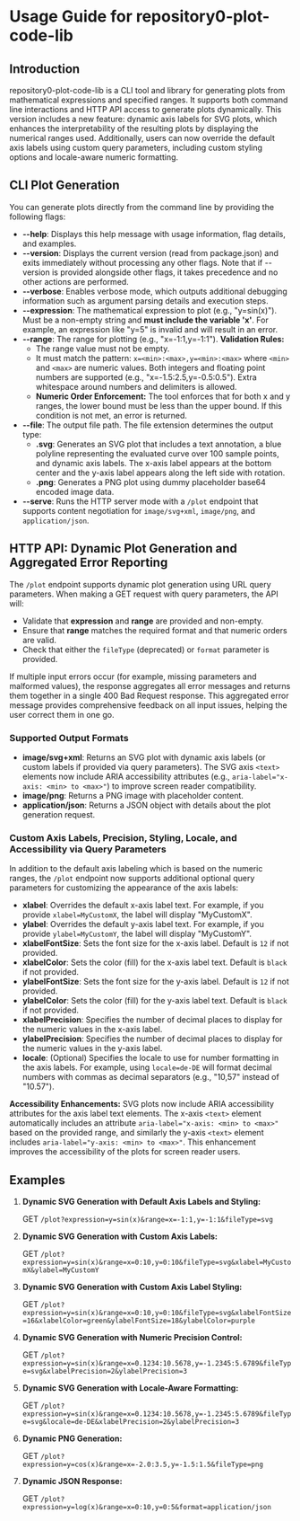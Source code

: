 # Usage Guide for repository0-plot-code-lib

## Introduction

repository0-plot-code-lib is a CLI tool and library for generating plots from mathematical expressions and specified ranges. It supports both command line interactions and HTTP API access to generate plots dynamically. This version includes a new feature: dynamic axis labels for SVG plots, which enhances the interpretability of the resulting plots by displaying the numerical ranges used. Additionally, users can now override the default axis labels using custom query parameters, including custom styling options and locale-aware numeric formatting.

## CLI Plot Generation

You can generate plots directly from the command line by providing the following flags:

- **--help**: Displays this help message with usage information, flag details, and examples.
- **--version**: Displays the current version (read from package.json) and exits immediately without processing any other flags. Note that if --version is provided alongside other flags, it takes precedence and no other actions are performed.
- **--verbose**: Enables verbose mode, which outputs additional debugging information such as argument parsing details and execution steps.
- **--expression**: The mathematical expression to plot (e.g., "y=sin(x)"). Must be a non-empty string and **must include the variable 'x'**. For example, an expression like "y=5" is invalid and will result in an error.
- **--range**: The range for plotting (e.g., "x=-1:1,y=-1:1"). **Validation Rules:**
  - The range value must not be empty.
  - It must match the pattern: `x=<min>:<max>,y=<min>:<max>` where `<min>` and `<max>` are numeric values. Both integers and floating point numbers are supported (e.g., "x=-1.5:2.5,y=-0.5:0.5"). Extra whitespace around numbers and delimiters is allowed.
  - **Numeric Order Enforcement:** The tool enforces that for both x and y ranges, the lower bound must be less than the upper bound. If this condition is not met, an error is returned.
- **--file**: The output file path. The file extension determines the output type:
  - **.svg**: Generates an SVG plot that includes a text annotation, a blue polyline representing the evaluated curve over 100 sample points, and dynamic axis labels. The x-axis label appears at the bottom center and the y-axis label appears along the left side with rotation.
  - **.png**: Generates a PNG plot using dummy placeholder base64 encoded image data.
- **--serve**: Runs the HTTP server mode with a `/plot` endpoint that supports content negotiation for `image/svg+xml`, `image/png`, and `application/json`.

## HTTP API: Dynamic Plot Generation and Aggregated Error Reporting

The `/plot` endpoint supports dynamic plot generation using URL query parameters. When making a GET request with query parameters, the API will:

- Validate that **expression** and **range** are provided and non-empty.
- Ensure that **range** matches the required format and that numeric orders are valid.
- Check that either the `fileType` (deprecated) or `format` parameter is provided. 

If multiple input errors occur (for example, missing parameters and malformed values), the response aggregates all error messages and returns them together in a single 400 Bad Request response. This aggregated error message provides comprehensive feedback on all input issues, helping the user correct them in one go.

### Supported Output Formats

- **image/svg+xml**: Returns an SVG plot with dynamic axis labels (or custom labels if provided via query parameters). The SVG axis `<text>` elements now include ARIA accessibility attributes (e.g., `aria-label="x-axis: <min> to <max>"`) to improve screen reader compatibility.
- **image/png**: Returns a PNG image with placeholder content.
- **application/json**: Returns a JSON object with details about the plot generation request.

### Custom Axis Labels, Precision, Styling, Locale, and Accessibility via Query Parameters

In addition to the default axis labeling which is based on the numeric ranges, the `/plot` endpoint now supports additional optional query parameters for customizing the appearance of the axis labels:

- **xlabel**: Overrides the default x-axis label text. For example, if you provide `xlabel=MyCustomX`, the label will display "MyCustomX".
- **ylabel**: Overrides the default y-axis label text. For example, if you provide `ylabel=MyCustomY`, the label will display "MyCustomY".
- **xlabelFontSize**: Sets the font size for the x-axis label. Default is `12` if not provided.
- **xlabelColor**: Sets the color (fill) for the x-axis label text. Default is `black` if not provided.
- **ylabelFontSize**: Sets the font size for the y-axis label. Default is `12` if not provided.
- **ylabelColor**: Sets the color (fill) for the y-axis label text. Default is `black` if not provided.
- **xlabelPrecision**: Specifies the number of decimal places to display for the numeric values in the x-axis label.
- **ylabelPrecision**: Specifies the number of decimal places to display for the numeric values in the y-axis label.
- **locale**: (Optional) Specifies the locale to use for number formatting in the axis labels. For example, using `locale=de-DE` will format decimal numbers with commas as decimal separators (e.g., "10,57" instead of "10.57").

**Accessibility Enhancements:**
SVG plots now include ARIA accessibility attributes for the axis label text elements. The x-axis `<text>` element automatically includes an attribute `aria-label="x-axis: <min> to <max>"` based on the provided range, and similarly the y-axis `<text>` element includes `aria-label="y-axis: <min> to <max>"`. This enhancement improves the accessibility of the plots for screen reader users.

## Examples

1. **Dynamic SVG Generation with Default Axis Labels and Styling:**

   GET `/plot?expression=y=sin(x)&range=x=-1:1,y=-1:1&fileType=svg`

2. **Dynamic SVG Generation with Custom Axis Labels:**

   GET `/plot?expression=y=sin(x)&range=x=0:10,y=0:10&fileType=svg&xlabel=MyCustomX&ylabel=MyCustomY`

3. **Dynamic SVG Generation with Custom Axis Label Styling:**

   GET `/plot?expression=y=sin(x)&range=x=0:10,y=0:10&fileType=svg&xlabelFontSize=16&xlabelColor=green&ylabelFontSize=18&ylabelColor=purple`

4. **Dynamic SVG Generation with Numeric Precision Control:**

   GET `/plot?expression=y=sin(x)&range=x=0.1234:10.5678,y=-1.2345:5.6789&fileType=svg&xlabelPrecision=2&ylabelPrecision=3`

5. **Dynamic SVG Generation with Locale-Aware Formatting:**

   GET `/plot?expression=y=sin(x)&range=x=0.1234:10.5678,y=-1.2345:5.6789&fileType=svg&locale=de-DE&xlabelPrecision=2&ylabelPrecision=3`

6. **Dynamic PNG Generation:**

   GET `/plot?expression=y=cos(x)&range=x=-2.0:3.5,y=-1.5:1.5&fileType=png`

7. **Dynamic JSON Response:**

   GET `/plot?expression=y=log(x)&range=x=0:10,y=0:5&format=application/json`
